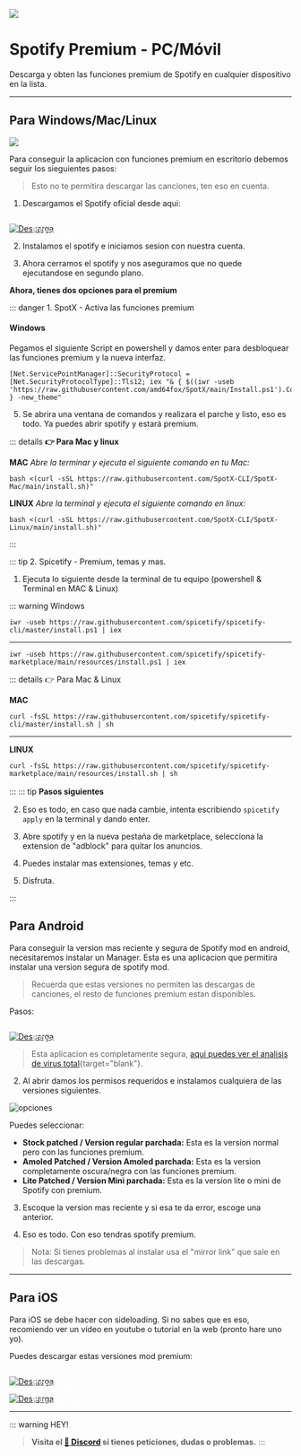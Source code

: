 ![](https://i.postimg.cc/MHTbrWpN/Spotify.png)
# Spotify Premium - PC/Móvil
Descarga y obten las funciones premium de Spotify en cualquier dispositivo en la lista.

---

## Para Windows/Mac/Linux

![](https://i.postimg.cc/m2GJBbqf/asasasas.png)

Para conseguir la aplicacion con funciones premium en escritorio debemos seguir los sieguientes pasos:

> Esto no te permitira descargar las canciones, ten eso en cuenta.

1. Descargamos el Spotify oficial desde aqui: 

<a href="https://www.spotify.com/us/download/">
 <div style="position: relative; padding-top: 1em">
   <p style="position: absolute; top: 5px; left: 20px; font-size: 14px; color: white; text-indent: 20px">🤍 Descarga Spotify Oficial</p>
   <img src="https://i.postimg.cc/RZPvRHhg/Mini-Descarga.png" alt="Descarga" />
 </div>
</a>

2. Instalamos el spotify e iniciamos sesion con nuestra cuenta.

3. Ahora cerramos el spotify y nos aseguramos que no quede ejecutandose en segundo plano.

**Ahora, tienes dos opciones para el premium**

::: danger 1. SpotX - Activa las funciones premium

#### Windows

Pegamos el siguiente Script en powershell y damos enter para desbloquear las funciones premium y la nueva interfaz. 

```
[Net.ServicePointManager]::SecurityProtocol = [Net.SecurityProtocolType]::Tls12; iex "& { $((iwr -useb 'https://raw.githubusercontent.com/amd64fox/SpotX/main/Install.ps1').Content) } -new_theme"
```

5. Se abrira una ventana de comandos y realizara el parche y listo, eso es todo. Ya puedes abrir spotify y estará premium.       


::: details **👉 Para Mac y linux**

**MAC**
*Abre la terminar y ejecuta el siguiente comando en tu Mac:*
```
bash <(curl -sSL https://raw.githubusercontent.com/SpotX-CLI/SpotX-Mac/main/install.sh)"
```

**LINUX**
*Abre la terminal y ejecuta el siguiente comando en linux:*
```
bash <(curl -sSL https://raw.githubusercontent.com/SpotX-CLI/SpotX-Linux/main/install.sh)" 
```

:::

::: tip 2. Spicetify - Premium, temas y mas.

1. Ejecuta lo siguiente desde la terminal de tu equipo (powershell & Terminal en MAC & Linux)

::: warning Windows

```
iwr -useb https://raw.githubusercontent.com/spicetify/spicetify-cli/master/install.ps1 | iex
```
---

``` 
iwr -useb https://raw.githubusercontent.com/spicetify/spicetify-marketplace/main/resources/install.ps1 | iex
```

::: details 👉 Para Mac & Linux

**MAC**
```
curl -fsSL https://raw.githubusercontent.com/spicetify/spicetify-cli/master/install.sh | sh
```

---

**LINUX**
```
curl -fsSL https://raw.githubusercontent.com/spicetify/spicetify-marketplace/main/resources/install.sh | sh
```

:::
::: tip **Pasos siguientes**ㅤ

2. Eso es todo, en caso que nada cambie, intenta escribiendo `spicetify apply` en la terminal y dando enter.

3. Abre spotify y en la nueva pestaña de marketplace, selecciona la extension de "adblock" para quitar los anuncios.

4. Puedes instalar mas extensiones, temas y etc.

5. Disfruta.

:::


## Para Android

Para conseguir la version mas reciente y segura de Spotify mod en android, necesitaremos instalar un Manager. Esta es una aplicacion que permitira instalar una version segura de spotify mod.     

> Recuerda que estas versiones no permiten las descargas de canciones, el resto de funciones premium estan disponibles.

Pasos:     

<a href="https://github.com/xManager-App/xManager/releases/latest/download/xManager.apk">
 <div style="position: relative; padding-top: 1em">
   <p style="position: absolute; top: 5px; left: 20px; font-size: 14px; color: white; text-indent: 20px">🤍 Descarga Xmanager</p>
   <img src="https://i.postimg.cc/RZPvRHhg/Mini-Descarga.png" alt="Descarga" />
 </div>
</a>

> Esta aplicacion es completamente segura, [aqui puedes ver el analisis de virus total](https://www.virustotal.com/gui/file/994ea1d7b7cea1ab7f9ffb18b24ea8f58cd9d511ac8c5dc967d47207c55fa891/detection){target="blank"}.     

2. Al abrir damos los permisos requeridos e instalamos cualquiera de las versiones siguientes.      

![opciones](https://i.postimg.cc/tChmb8hX/xmanager.jpg)        

Puedes seleccionar:

- **Stock patched / Version regular parchada:** Esta es la version normal pero con las funciones premium.
- **Amoled Patched / Version Amoled parchada:** Esta es la version completamente oscura/negra con las funciones premium.
- **Lite Patched / Version Mini parchada:** Esta es la version lite o mini de Spotify con premium.

3. Escoque la version mas reciente y si esa te da error, escoge una anterior.

4. Eso es todo. Con eso tendras spotify premium.

> Nota: Si tienes problemas al instalar usa el "mirror link" que sale en las descargas.

---

## Para iOS

Para iOS se debe hacer con sideloading. Si no sabes que es eso, recomiendo ver un video en youtube o tutorial en la web (pronto hare uno yo).

Puedes descargar estas versiones mod premium:

<a href="https://appdb.to/app/cydia/1900000540)">
 <div style="position: relative; padding-top: 1em">
   <p style="position: absolute; top: 5px; left: 20px; font-size: 14px; color: white; text-indent: 20px">🤍 Descarga Spotify ++</p>
   <img src="https://i.postimg.cc/RZPvRHhg/Mini-Descarga.png" alt="Descarga" />
 </div>
</a>

<a href="https://files.ipaspot.app/spotify++.ipa">
 <div style="position: relative; padding-top: 1em">
   <p style="position: absolute; top: 5px; left: 20px; font-size: 14px; color: white; text-indent: 20px">🤍 Enlace alterno</p>
   <img src="https://i.postimg.cc/RZPvRHhg/Mini-Descarga.png" alt="Descarga" />
 </div>
</a>

---

::: warning HEY!
> **Visita el [🚀 Discord](https://discord.gg/hVKeY3uEru) si tienes peticiones, dudas o problemas.**
:::
